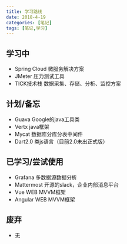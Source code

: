 ```yaml
---
title: 学习路线
date: 2018-4-19
categories: [笔记]
tags: [笔记,学习]
---
```

## 学习中
- Spring Cloud 微服务解决方案
- JMeter 压力测试工具
- TICK技术栈 数据采集、存储、分析、监控方案

## 计划/备忘
- Guava Google的java工具类
- Vertx java框架
- Mycat 数据库分库分表中间件
- Dart2.0 类js语言（目前2.0未出正式版）

## 已学习/尝试使用
- Grafana 多数据源数据分析
- Mattermost 开源的slack，企业内部消息平台
- Vue WEB MVVM框架
- Angular WEB MVVM框架

## 废弃
- 无

